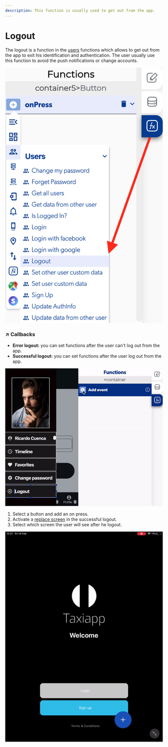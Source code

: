 ```yaml
---
description: This function is usually used to get out from the app.
---
```


# Logout

The logout is a function in the [users](./) functions which allows to get out from the app to exit his identification and authentication. The user usually use this function to avoid the push notifications or change accounts.

![](../../../.gitbook/assets/captura-de-pantalla-2020-02-10-a-la-s-11.08.17.png)



### ↗ Callbacks <a id="entry-vars"></a>

* **Error logout:** you can set functions after the user can't log out from the app.
* **Successful logout:** you can set functions after the user log out from the app.

![](../../../.gitbook/assets/ezgif.com-video-to-gif-26.gif)

1. Select a button and add an on press.
2. Activate a [replace screen](../navigation/replace-screen.md) in the successful logout.
3. Select which screen the user will see after he logout.

![](../../../.gitbook/assets/ezgif.com-video-to-gif-1%20%286%29.gif)



